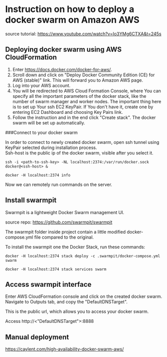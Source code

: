 # Instruction on how to deploy a docker swarm on Amazon AWS
source tutorial: https://www.youtube.com/watch?v=Io3YMg6CTXA&t=245s

## Deploying docker swarm using AWS CloudFormation

1. Enter https://docs.docker.com/docker-for-aws/. 
2. Scroll down and click on "Deploy Docker Community Edition (CE) for AWS (stable)" link. This will forward you to Amazon AWS page.
3. Log into your AWS account.  
4. You will be redirected to AWS Cloud Formation Console, where You can specify all the important parameters of the docker stack, like the number of swarm manager and worker nodes.
The important thing here is to set up Your ssh EC2 KeyPair. If You don't have it, create one by entering EC2 Dashboard and choosing Key Pairs link.
5. Follow the instruction and in the end click "Create stack". The docker swarm will be set up automatically.


###Connect to your docker swarm 

In order to connect to newly created docker swarm, open ssh tunnel using KeyPair selected during installation process.  
Ssh-host is the public ip of the docker swarm, visible after you select it.

```
ssh -i <path-to-ssh-key> -NL localhost:2374:/var/run/docker.sock docker@<ssh-host> &

docker -H localhost:2374 info
```
Now we can remotely run commands on the server.

## Install swarmpit

Swarmpit is a lightweight Docker Swarm management UI.

source repo:
https://github.com/swarmpit/swarmpit  

The swarmpit folder inside project contain a little modified docker-compose.yml file compared to the original.

To install the swarmpit one the Docker Stack, run these commands:
```
docker -H localhost:2374 stack deploy -c .swarmpit/docker-compose.yml swarm

docker -H localhost:2374 stack services swarm
```

## Access swarmpit interface

Enter AWS CloudFormation console and click on the created docker swarm. Navigate to Outputs tab, and copy the "DefaultDNSTarget".

This is the public url, which allows you to access your docker swarm.

Access http://<"DefaultDNSTarget">:8888

## Manual deployment
https://caylent.com/high-availability-docker-swarm-aws/